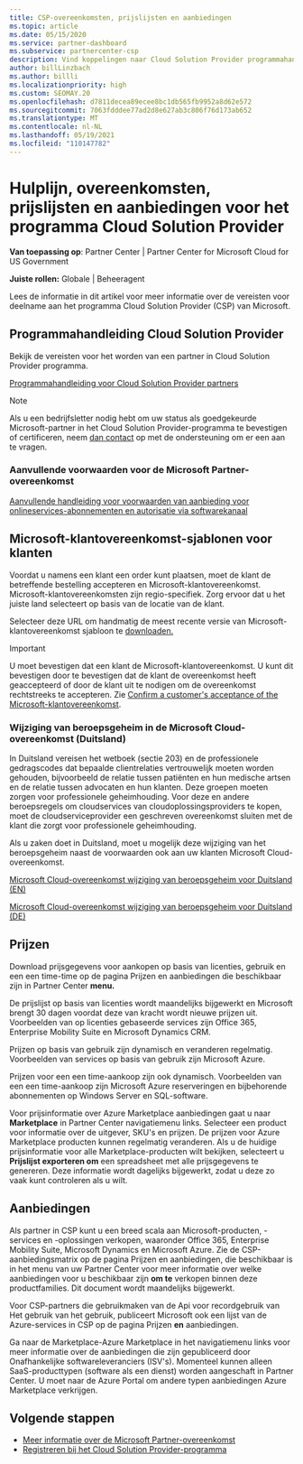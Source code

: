 ```yaml
---
title: CSP-overeenkomsten, prijslijsten en aanbiedingen
ms.topic: article
ms.date: 05/15/2020
ms.service: partner-dashboard
ms.subservice: partnercenter-csp
description: Vind koppelingen naar Cloud Solution Provider programmahandleidingen, partnerovereenkomsten, klantovereenkomsten, prijslijsten en aanbiedingen.
author: billLinzbach
ms.author: billli
ms.localizationpriority: high
ms.custom: SEOMAY.20
ms.openlocfilehash: d7811decea89ecee8bc1db565fb9952a8d62e572
ms.sourcegitcommit: 7063fdddee77ad2d8e627ab3c806f76d173ab652
ms.translationtype: MT
ms.contentlocale: nl-NL
ms.lasthandoff: 05/19/2021
ms.locfileid: "110147782"
---
```

# <a name="cloud-solution-provider-program-guide-agreements-price-lists-and-offers"></a>Hulplijn, overeenkomsten, prijslijsten en aanbiedingen voor het programma Cloud Solution Provider

**Van toepassing op**: Partner Center | Partner Center for Microsoft Cloud for US Government

**Juiste rollen:** Globale | Beheeragent

Lees de informatie in dit artikel voor meer informatie over de vereisten voor deelname aan het programma Cloud Solution Provider (CSP) van Microsoft.

## <a name="cloud-solution-provider-program-guide"></a>Programmahandleiding Cloud Solution Provider

Bekijk de vereisten voor het worden van een partner in Cloud Solution Provider programma.

[Programmahandleiding voor Cloud Solution Provider partners](https://go.microsoft.com/fwlink/p/?LinkId=617100)

>[!Note]
>Als u een bedrijfsletter nodig hebt om uw status als goedgekeurde Microsoft-partner in het Cloud Solution Provider-programma te bevestigen of certificeren, neem [dan contact](https://partner.microsoft.com/pcv/servicerequests/create) op met de ondersteuning om er een aan te vragen.

### <a name="additional-offer-terms-to-the-microsoft-partner-agreement"></a>Aanvullende voorwaarden voor de Microsoft Partner-overeenkomst

[Aanvullende handleiding voor voorwaarden van aanbieding voor onlineservices-abonnementen en autorisatie via softwarekanaal](https://query.prod.cms.rt.microsoft.com/cms/api/am/binary/RE3NOo7)

## <a name="microsoft-customer-agreement-customer-templates"></a>Microsoft-klantovereenkomst-sjablonen voor klanten

Voordat u namens een klant een order kunt plaatsen, moet de klant de betreffende bestelling accepteren en Microsoft-klantovereenkomst. Microsoft-klantovereenkomsten zijn regio-specifiek. Zorg ervoor dat u het juiste land selecteert op basis van de locatie van de klant.

Selecteer deze URL om handmatig de meest recente versie van Microsoft-klantovereenkomst sjabloon te [downloaden.](https://aka.ms/customeragreement)

>[!IMPORTANT]
>U moet bevestigen dat een klant de Microsoft-klantovereenkomst. U kunt dit bevestigen door te bevestigen dat de klant de overeenkomst heeft geaccepteerd of door de klant uit te nodigen om de overeenkomst rechtstreeks te accepteren. Zie [Confirm a customer's acceptance of the Microsoft-klantovereenkomst](confirm-customer-agreement.md).

### <a name="professional-secrecy-amendment-to-the-microsoft-cloud-agreement-germany"></a>Wijziging van beroepsgeheim in de Microsoft Cloud-overeenkomst (Duitsland)

In Duitsland vereisen het wetboek (sectie 203) en de professionele gedragscodes dat bepaalde clientrelaties vertrouwelijk moeten worden gehouden, bijvoorbeeld de relatie tussen patiënten en hun medische artsen en de relatie tussen advocaten en hun klanten. Deze groepen moeten zorgen voor professionele geheimhouding. Voor deze en andere beroepsregels om cloudservices van cloudoplossingsproviders te kopen, moet de cloudserviceprovider een geschreven overeenkomst sluiten met de klant die zorgt voor professionele geheimhouding.

Als u zaken doet in Duitsland, moet u mogelijk deze wijziging van het beroepsgeheim naast de voorwaarden ook aan uw klanten Microsoft Cloud-overeenkomst.

[Microsoft Cloud-overeenkomst wijziging van beroepsgeheim voor Duitsland (EN)](https://go.microsoft.com/fwlink/?linkid=2030827&clcid=0x409)

[Microsoft Cloud-overeenkomst wijziging van beroepsgeheim voor Duitsland (DE)](https://go.microsoft.com/fwlink/?linkid=2030827&clcid=0x407)

## <a name="pricing"></a>Prijzen

Download prijsgegevens voor aankopen op basis van licenties, gebruik  en een een time-time op de pagina Prijzen en aanbiedingen die beschikbaar zijn in Partner Center **menu.**

De prijslijst op basis van licenties wordt maandelijks bijgewerkt en Microsoft brengt 30 dagen voordat deze van kracht wordt nieuwe prijzen uit. Voorbeelden van op licenties gebaseerde services zijn Office 365, Enterprise Mobility Suite en Microsoft Dynamics CRM. 

Prijzen op basis van gebruik zijn dynamisch en veranderen regelmatig. Voorbeelden van services op basis van gebruik zijn Microsoft Azure.

Prijzen voor een een time-aankoop zijn ook dynamisch. Voorbeelden van een een time-aankoop zijn Microsoft Azure reserveringen en bijbehorende abonnementen op Windows Server en SQL-software.

Voor prijsinformatie over Azure Marketplace aanbiedingen gaat u naar **Marketplace** in Partner Center navigatiemenu links. Selecteer een product voor informatie over de uitgever, SKU's en prijzen. De prijzen voor Azure Marketplace producten kunnen regelmatig veranderen. Als u de huidige prijsinformatie voor alle Marketplace-producten wilt bekijken, selecteert u **Prijslijst exporteren om** een spreadsheet met alle prijsgegevens te genereren. Deze informatie wordt dagelijks bijgewerkt, zodat u deze zo vaak kunt controleren als u wilt.

## <a name="offers"></a>Aanbiedingen

Als partner in CSP kunt u een breed scala aan Microsoft-producten, -services en -oplossingen verkopen, waaronder Office 365, Enterprise Mobility Suite, Microsoft Dynamics en Microsoft Azure. Zie de CSP-aanbiedingsmatrix op de pagina Prijzen en aanbiedingen, die  beschikbaar is in het menu van uw Partner Center voor meer informatie over welke aanbiedingen voor u beschikbaar zijn **om te** verkopen binnen deze productfamilies. Dit document wordt maandelijks bijgewerkt.

Voor CSP-partners die gebruikmaken van de Api voor recordgebruik van Het gebruik van het gebruik, publiceert Microsoft ook een lijst van de Azure-services in CSP op de pagina Prijzen **en** aanbiedingen.

Ga naar de Marketplace-Azure Marketplace in het navigatiemenu links voor  meer informatie over de aanbiedingen die zijn gepubliceerd door Onafhankelijke softwareleveranciers (ISV's). Momenteel kunnen alleen SaaS-producttypen (software als een dienst) worden aangeschaft in Partner Center. U moet naar de Azure Portal om andere typen aanbiedingen Azure Marketplace verkrijgen.

## <a name="next-steps"></a>Volgende stappen

- [Meer informatie over de Microsoft Partner-overeenkomst](microsoft-partner-agreement.md)
- [Registreren bij het Cloud Solution Provider-programma](enrolling-in-the-csp-program.md)
